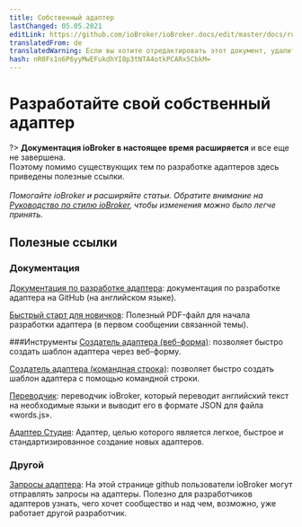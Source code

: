 ```yaml
---
title: Собственный адаптер
lastChanged: 05.05.2021
editLink: https://github.com/ioBroker/ioBroker.docs/edit/master/docs/ru/dev/adapterdev.md
translatedFrom: de
translatedWarning: Если вы хотите отредактировать этот документ, удалите поле «translationFrom», в противном случае этот документ будет снова автоматически переведен
hash: nR0Fx1n6P6yyMwEFukdhYI8p3tNTA4otkPCARx5CbkM=
---
```

# Разработайте свой собственный адаптер
?> **Документация ioBroker в настоящее время расширяется** и все еще не завершена.<br> Поэтому помимо существующих тем по разработке адаптеров здесь приведены полезные ссылки.<br><br> *Помогайте ioBroker и расширяйте статьи.* *Обратите внимание на [Руководство по стилю ioBroker](https://www.iobroker.net/#de/documentation/community/styleguidedoc.md), чтобы изменения можно было легче принять.*

## Полезные ссылки
### Документация
[Документация по разработке адаптера](https://github.com/ioBroker/ioBroker.docs/blob/master/docs/en/dev/adapterdev.md): документация по разработке адаптера на GitHub (на английском языке).

[Быстрый старт для новичков](https://forum.iobroker.net/topic/12663/adapter-entwicklung-kick-start-f%C3%BCr-neulinge): Полезный PDF-файл для начала разработки адаптера (в первом сообщении связанной темы).

###Инструменты
[Создатель адаптера (веб-форма)](https://adapter-creator.iobroker.in/): позволяет быстро создать шаблон адаптера через веб-форму.

[Создатель адаптера (командная строка)](https://forum.iobroker.net/topic/17200/aufruf-iobroker-adapter-creator-testen): позволяет быстро создать шаблон адаптера с помощью командной строки.

[Переводчик](https://translator.iobroker.in/): переводчик ioBroker, который переводит английский текст на необходимые языки и выводит его в формате JSON для файла «words.js».

[Адаптер Студия](https://github.com/Jey-Cee/ioBroker.adapter-studio): Адаптер, целью которого является легкое, быстрое и стандартизированное создание новых адаптеров.

### Другой
[Запросы адаптера](https://github.com/ioBroker/AdapterRequests/issues?page=1&q=is%3Aissue+is%3Aopen): На этой странице github пользователи ioBroker могут отправлять запросы на адаптеры. Полезно для разработчиков адаптеров узнать, чего хочет сообщество и над чем, возможно, уже работает другой разработчик.
